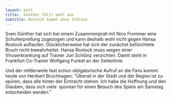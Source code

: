 ```yaml
---
layout: post
title:  Günther fällt wohl aus
subtitle: Rostock kommt ohne Schlünz
---
```


Sven Günther hat sich bei einem Zusammenprall mit Nico Frommer eine Schulterprellung zugezogen und kann deshalb wohl nicht gegen Hansa Rostock auflaufen. Glücklicherweise hat sich der zunächst befürchtete Bruch nicht bewahrheitet. Hansa Rostock muss wegen einer Viruserkrankung auf Trainer Juri Schlünz verzichten. Damit steht in Frankfurt Co-Trainer Wolfgang Funkel an der Seitenlinie.

Und der mittlerweile fast schon obligatorische Aufruf an die Fans kommt heute von Heribert Bruchhagen: "Überall in der Stadt und der Region ist zu spüren, dass alle hinter der Eintracht stehen. Ich habe die Hoffnung und den Glauben, dass sich viele  spontan für einen Besuch des Spiels am Samstag entscheiden werden."
